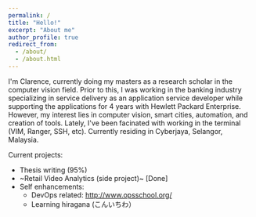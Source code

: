 ```yaml
---
permalink: /
title: "Hello!"
excerpt: "About me"
author_profile: true
redirect_from: 
  - /about/
  - /about.html
---
```


I'm Clarence, currently doing my masters as a research scholar in the computer vision field. Prior to this, I was working in the banking industry specializing in service delivery as an application service developer while supporting the applications for 4 years with Hewlett Packard Enterprise. However, my interest lies in computer vision, smart cities, automation, and creation of tools. Lately, I've been facinated with working in the terminal (VIM, Ranger, SSH, etc). Currently residing in Cyberjaya, Selangor, Malaysia.

Current projects:
* Thesis writing (95%)
* ~Retail Video Analytics (side project)~ [Done]
* Self enhancements: 
  * DevOps related: http://www.opsschool.org/
  * Learning hiragana (こんいちわ）


